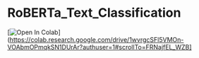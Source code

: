 # RoBERTa_Text_Classification
[![Open In Colab](https://colab.research.google.com/assets/colab-badge.svg)](https://colab.research.google.com/drive/1wvrgcSFl5VMOn-VOAbmOPmqkSN1DUrAr?authuser=1#scrollTo=FRNajfEL_WZB]
